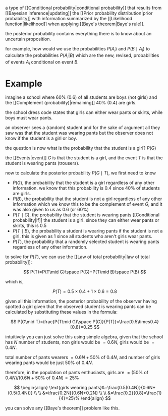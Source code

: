 a type of [[Conditional probability|conditional probability]] that results from [[Bayesian inference|updating]] the [[Prior probability distribution|prior probability]] with information summarized by the [[Likelihood function|likelihood]] when applying [[Baye's theorem|Baye's rule]].

the posterior probability contains everything there is to know about an uncertain proposition.

for example, how would we use the probabilities $P(A_i)$ and $P(B\mid A_i)$ to calculate the probabilities $P(A_i|B)$ which are the new, revised, probabilities of events $A_i$ conditional on event $B$.

# Example

imagine a school where 60% (0.6) of all students are boys (not girls) and the [[Complement (probability)|remaining]] 40% (0.4) are girls.

the school dress code states that girls can either wear pants or skirts, while boys must wear pants.

an observer sees a (random) student and for the sake of argument all they saw was that the student was wearing pants but the observer does not know if the student is a girl or boy.

the question is now what is the probability that the student is a girl? $P(G)$

the [[Events|event]] $G$ is that the student is a girl, and the event $T$ is that the student is wearing pants (trousers).

now to calculate the posterior probability $P(G\mid T)$, we first need to know

- $P(G)$, the probability that the student is a girl regardless of any other information. we know that this probability is 0.4 since 40% of students are girls.
- $P(B)$, the probability that the student is not a girl regardless of any other information which we know this to be the complement of event $G$, and it was also given to us as 0.6 (or 60%)
- $P(T\mid G)$, the probability that the student is wearing pants [[Conditional probability|if]] the student is a girl. since they can either wear pants or skirts, this is 0.5
- $P(T\mid B)$, the probability a student is wearing pants if the student is not a girl. this is given as 1 since all students who aren't girls wear pants.
- $P(T)$, the probability that a randomly selected student is wearing pants regardless of any other information.

to solve for $P(T)$, we can use the [[Law of total probability|law of total probability]]:

$$
P(T)=P(T\mid G)\space P(G)+P(T\mid B)\space P(B)
$$

which is,

$$
P(T)=0.5\times0.4+1\times0.6=0.8
$$

given all this information, the posterior probability of the observer having spotted a girl given that the observed student is wearing pants can be calculated by substituting these values in the formula:

$$
P(G\mid T)=\frac{P(T\mid G)\space P(G)}{P(T)}=\frac{0.5\times0.4}{0.8}=0.25
$$

intuitively you can just solve this using simple algebra, given that the school has $N$ number of students, non girls would be $=0.6N$, girls would be  $=0.4N$.

total number of pants wearers $=0.6N+50\%\text{ of } 0.4N$, and number of girls wearing pants would be just $50\%\text{ of } 0.4N$.

therefore, in the population of pants enthusiasts, girls are $=(50\%\text{ of }0.4N)/(0.6N+50\%\text{ of }0.4N)=25\%$

$$
\begin{align}
\text{girls wearing pants}&=\frac{0.5(0.4N)}{0.6N+(0.5(0.4N))} \\
\\
&=\frac{0.2N}{0.6N+0.2N} \\
\\
&=\frac{0.2}{0.8}=\frac{1}{4}=25\%
\end{align}
$$

you can solve any [[Baye's theorem]] problem like this.